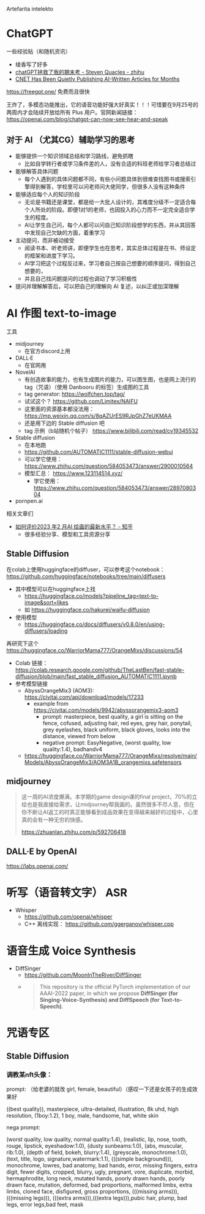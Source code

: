 Artefarita intelekto

# ChatGPT

一些经验贴（和随机资讯）

- 绫香写了好多
- [chatGPT拯救了我的期末考 - Steven Quacles - zhihu](https://zhuanlan.zhihu.com/p/592706418)
- [CNET Has Been Quietly Publishing AI-Written Articles for Months](https://gizmodo.com/cnet-chatgpt-ai-articles-publish-for-months-1849976921)

https://freegpt.one/ 免费而且很快

王炸了，多模态功能推出，它的语音功能好强大好真实！！！可惜要在9月25号的两周内才会陆续开放给所有 Plus 用户。官网新闻链接： https://openai.com/blog/chatgpt-can-now-see-hear-and-speak

## 对于 AI （尤其CG）辅助学习的思考

- 能够提供一个知识领域总结和学习路线，避免抓瞎
    - 比如自学转行者或学习条件差的人，没有合适的科班老师给学习者总结过
- 能够解答具体问题
    - 每个人遇到的具体问题都不同，有些小问题具体到很难查找图书或搜索引擎得到解答，学校里可以问老师问大佬同学，但很多人没有这种条件
- 能够适应每个人的知识阶段
    - 无论是书籍还是课堂，都是给一大批人设计的，其难度分级不一定适合每个人所处的阶段。即便1对1的老师，也因投入的心力而不一定完全适合学生的程度。
    - AI让学生自己问，每个人都可以问自己知识阶段想学的东西，并从其回答中发现自己欠缺的方面，着重学习
- 主动提问，而非被动接受
    - 阅读书本、听老师讲，即便学生也在思考，其实总体过程是在书、师设定的框架和进度下学习。
    - AI学习把这个过程反过来，学习者自己按自己想要的顺序提问，得到自己想要的，
    - 并且自己找问题提问的过程也调动了学习积极性
- 提问并理解解答后，可以把自己的理解向 AI 复述，以纠正或加深理解

# AI 作图 text-to-image

工具

- midjourney
    - 在官方discord上用
- DALL·E
    - 在官网用
- NovelAI
    - 有创造故事的能力，也有生成图片的能力，可以图生图，也是网上流行的tag（咒语）（使用 Danbooru 的标签）生成图的工具
    - tag generator: https://wolfchen.top/tag/
    - 试试这个？ https://github.com/Limitex/NAIFU
    - 这里面的资源基本都没法用： https://mp.weixin.qq.com/s/8qAZUrES9RJpGhZ7eUKMAA
    - 还是用下边的 Stable diffusion 吧
    - tag 示例（b站随机个帖子）  https://www.bilibili.com/read/cv19345532
- Stable diffusion
    - 在本地跑
    - https://github.com/AUTOMATIC1111/stable-diffusion-webui
    - 可以学它使用： https://www.zhihu.com/question/584053473/answer/2900010564
    - 模型汇总：  https://www.123114514.xyz/
        - 学它使用：  https://www.zhihu.com/question/584053473/answer/2897080304
- pornpen.ai

相关文章们

- [如何评价2023 年2 月AI 绘画的最新水平？ - 知乎](https://www.zhihu.com/question/584053473)
    - 很多经验分享、模型和工具资源分享

## Stable Diffusion

在colab上使用huggingface的diffuser，可以参考这个notebook： https://github.com/huggingface/notebooks/tree/main/diffusers

- 其中模型可以在huggingface上找
    - https://huggingface.co/models?pipeline_tag=text-to-image&sort=likes
    - 如 https://huggingface.co/hakurei/waifu-diffusion
- 使用模型
    - https://huggingface.co/docs/diffusers/v0.8.0/en/using-diffusers/loading

再研究下这个 https://huggingface.co/WarriorMama777/OrangeMixs/discussions/54

- Colab 链接： https://colab.research.google.com/github/TheLastBen/fast-stable-diffusion/blob/main/fast_stable_diffusion_AUTOMATIC1111.ipynb
- 参考模型链接
    - AbyssOrangeMix3 (AOM3): https://civitai.com/api/download/models/17233
        - example from https://civitai.com/models/9942/abyssorangemix3-aom3 
            - prompt: masterpiece, best quality, a girl is sitting on the fence, cofused, adjusting hair, red eyes, grey hair, ponytail, grey eyelashes, black uniform, black gloves, looks into the distance, viewed from below
            - negative prompt: EasyNegative, (worst quality, low quality:1.4), badhandv4
    - https://huggingface.co/WarriorMama777/OrangeMixs/resolve/main/Models/AbyssOrangeMix3/AOM3A1B_orangemixs.safetensors

## midjourney

> 这一周的AI浓度爆满。本学期的game design课的final project，70%的立绘也是我直接给需求，让midjourney帮我画的。虽然很多不尽人意，但在你不断让AI返工的时真正能够看到成品效果在变得越来越好的过程中，心里真的会有一种无穷的快感。
>
> https://zhuanlan.zhihu.com/p/592706418

## DALL·E by OpenAI

https://labs.openai.com/

# 听写（语音转文字） ASR

- Whisper
    - https://github.com/openai/whisper
    - C++ 离线实现： https://github.com/ggerganov/whisper.cpp

# 语音生成 Voice Synthesis

- DiffSinger
    - https://github.com/MoonInTheRiver/DiffSinger
    - > This repository is the official PyTorch implementation of our AAAI-2022 paper, in which we propose **DiffSinger (for Singing-Voice-Synthesis) and DiffSpeech (for Text-to-Speech)**.

# 咒语专区

## Stable Diffusion

### 调教某nft头像：

prompt: （给老婆的就改 girl, female, beautiful）（感叹一下还是女孩子的生成效果好

((best quality)), masterpiece, ultra-detailed, illustration, 8k uhd, high resolution, (1boy:1.2), 1 boy, male, handsome, hat, white skin

nega prompt: 

(worst quality, low quality, normal quality:1.4), (realistic, lip, nose, tooth, rouge, lipstick, eyeshadow:1.0), (dusty sunbeams:1.0), (abs, muscular, rib:1.0), (depth of field, bokeh, blurry:1.4), (greyscale, monochrome:1.0), (text, title, logo, signature,watermark:1.1), (((simple background))), monochrome, lowres, bad anatomy, bad hands, error, missing fingers, extra digit, fewer digits, cropped, blurry, ugly, pregnant, vore, duplicate, morbid, hermaphrodite, long neck, mutated hands, poorly drawn hands, poorly drawn face, mutation, deformed, bad proportions, malformed limbs, extra limbs, cloned face, disfigured, gross proportions, (((missing arms))),(((missing legs))), (((extra arms))),(((extra legs))),pubic hair, plump, bad legs, error legs,bad feet, mask